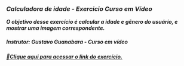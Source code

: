 ### <i>Calculadora de idade - Exercicio Curso em Vídeo

<i><b>O objetivo desse exercício é calcular a idade e gênero do usuário, e mostrar uma imagem correspondente.

##### Instrutor: Gustavo Guanabara - Curso em vídeo

<a href="https://idade-mauve.vercel.app/">🔗Clique aqui para acessar o link do exercício.<a>
